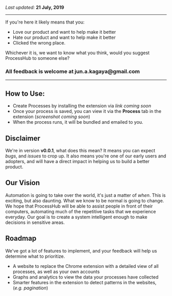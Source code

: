 _Last updated:_ __21 July, 2019__

---

If you're here it likely means that you:
- Love our product and want to help make it better
- Hate our product and want to help make it better
- Clicked the wrong place. 

Whichever it is, we want to know what you think, would you suggest ProcessHub to someone else?
### All feedback is welcome at __jun.a.kagaya@gmail.com__

---

## How to Use:

- Create Processes by installing the extension via _link coming soon_
- Once your process is saved, you can view it via the __Process__ tab in the extension (_screenshot coming soon_)
- When the process runs, it will be bundled and emailed to you.

## Disclaimer

We're in version __v0.0.1__, what does this mean? 
It means you can expect _bugs_, and _issues_ to crop up.
It also means you're one of our early users and adopters, and will have a direct impact in helping us to build a better product.

## Our Vision

Automation is going to take over the world, it's just a matter of _when_. This is exciting, but also daunting. What we know to be normal is going to change. We hope that ProcessHub will be able to assist people in front of their computers, automating much of the repetitive tasks that we experience everyday. Our goal is to create a system intelligent enough to make decisions in sensitive areas.

## Roadmap

We've got a lot of features to implement, and your feedback will help us determine what to prioritize.
- A website to replace the Chrome extension with a detailed view of all processes, as well as your own accounts
- Graphs and analytics to view the data your processes have collected
- Smarter features in the extension to detect patterns in the websites, (_e.g. pagination_)


